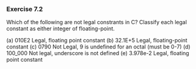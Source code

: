 ### Exercise 7.2

Which of the following are not legal constrants in C? Classify each legal constant as either integer of floating-point. 

   (a) 010E2       Legal, floating point constant 
   (b) 32.1E+5     Legal, floating-point constant
   (c) 0790        Not Legal, 9 is undefined for an octal (must be 0-7) 
   (d) 100_000     Not legal, underscore is not defined
   (e) 3.978e-2    Legal, floating point constant
 
